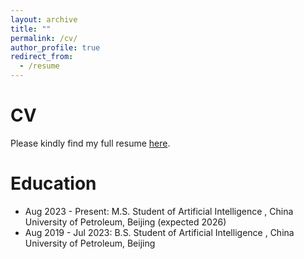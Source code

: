 ```yaml
---
layout: archive
title: ""
permalink: /cv/
author_profile: true
redirect_from:
  - /resume
---
```


CV
======
Please kindly find my full resume [here](/files/zijiezhou-cv.pdf).

Education
======
* Aug 2023 - Present: M.S. Student of Artificial Intelligence , China University of Petroleum, Beijing (expected 2026)
* Aug 2019 - Jul 2023: B.S. Student of Artificial Intelligence , China University of Petroleum, Beijing
